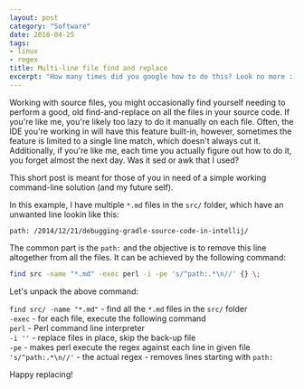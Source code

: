 ```yaml
---
layout: post
category: "Software"
date: 2018-04-25
tags:
- linux
- regex
title: Multi-line file find and replace
excerpt: "How many times did you google how to do this? Look no more :) Leaving this here as much for anyone as for future self :)"
---
```


Working with source files, you might occasionally find yourself needing to perform a good, old find-and-replace on all the files in your source code. If you're like me, you're likely too lazy to do it manually on each file. Often, the IDE you're working in will have this feature built-in, however, sometimes the feature is limited to a single line match, which doesn't always cut it. Additionally, if you're like me, each time you actually figure out how to do it, you forget almost the next day. Was it sed or awk that I used?

This short post is meant for those of you in need of a simple working command-line solution (and my future self).

In this example, I have multiple `*.md` files in the `src/` folder, which have an unwanted line lookin like this:

```
path: /2014/12/21/debugging-gradle-source-code-in-intellij/
```

The common part is the `path:` and the objective is to remove this line altogether from all the files. It can be achieved by the following command:

```bash
find src -name "*.md" -exec perl -i -pe 's/^path:.*\n//' {} \;
```

Let's unpack the above command:

`find src/ -name "*.md"` - find all the `*.md` files in the `src/` folder\
`-exec` - for each file, execute the following command\
`perl` - Perl command line interpreter\
`-i ''` - replace files in place, skip the back-up file\
`-pe` - makes perl execute the regex against each line in given file\
`'s/^path:.*\n//'` - the actual regex - removes lines starting with `path:`

Happy replacing!